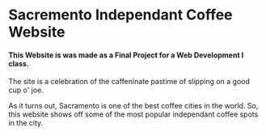 # Sacremento Independant Coffee Website

<h4>This Website is was made as a Final Project for a Web Development I class.</h4>
<p>The site is a celebration of the caffeninate pastime of slipping on a good cup o' joe.</p>
<p>As it turns out, Sacramento is one of the best coffee cities in the world. So, this website shows off some of the most popular independant coffee spots in the city.</p> 
